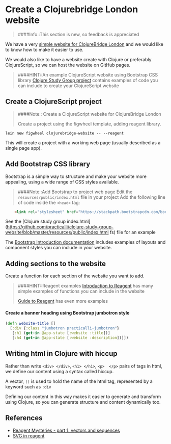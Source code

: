 # Create a Clojurebridge London website

> ####Info::This section is new, so feedback is appreciated

We have a very [simple website for ClojureBridge London](https://clojurebridgelondon.github.io/) and we would like to know how to make it easier to use.

We would also like to have a website create with Clojure or preferably ClojureScript, so we can host the website on GitHub pages.

> ####HINT::An example ClojureScript website using Bootstrap CSS library
> [Clojure Study Group project](https://github.com/practicalli/clojure-study-group-website) contains examples of code you can include to create your ClojureScript website

## Create a ClojureScript project

> ####Note:: Create a ClojureScript website for ClojureBridge London
>
> Create a project using the figwheel template, adding reagent library.
>
```shell
lein new figwheel clojurebridge-website -- --reagent
```

This will create a project with a working web page (usually described as a single page app).


## Add Bootstrap CSS library

Bootstrap is a simple way to structure and make your website more appealing, using a wide range of CSS styles available.

> ####Note::Add Bootstrap to project web page
> Edit the `resources/public/index.html` file in your project
> Add the following line of code inside the `<head>` tag:
```html
    <link rel="stylesheet" href="https://stackpath.bootstrapcdn.com/bootstrap/4.2.1/css/bootstrap.min.css" integrity="sha384-GJzZqFGwb1QTTN6wy59ffF1BuGJpLSa9DkKMp0DgiMDm4iYMj70gZWKYbI706tWS" crossorigin="anonymous">
```

See the [Clojure study group index.html](https://github.com/practicalli/clojure-study-group-website/blob/master/resources/public/index.html fs) file for an example

The [Bootstrap Introduction documentation](https://getbootstrap.com/docs/4.2/getting-started/introduction/) includes examples of layouts and component styles you can include in your website.


## Adding sections to the website

Create a function for each section of the website you want to add.

> ####HINT::Reagent examples
> [Introduction to Reagent](https://reagent-project.github.io/) has many simple examples of functions you can include in the website
>
> [Guide to Reagent](https://purelyfunctional.tv/guide/reagent/) has even more examples

#### Create a banner heading using Bootstrap jumbotron style

```clojure
(defn website-title []
  [:div {:class "jumbotron practicalli-jumbotron"}
   [:h1 (get-in @app-state [:website :title])]
   [:h4 (get-in @app-state [:website :description])]])
```

## Writing html in Clojure with hiccup

Rather than write `<div> </div>`, `<h1> </h1>`, `<p>  </p>` pairs of tags in html, we define our content using a syntax called hiccup.

A vector, `[]` is used to hold the name of the html tag, represented by a keyword such as `:div`

Defining our content in this way makes it easier to generate and transform using Clojure, so you can generate structure and content dynamically too.


## References
* [Reagent Mysteries - part 1: vectors and sequences](https://presumably.de/reagent-mysteries-part-1-vectors-and-sequences.html)
* [SVG in reagent](https://www.mattgreer.org/articles/embedding-svg-into-a-reagent-component/)
